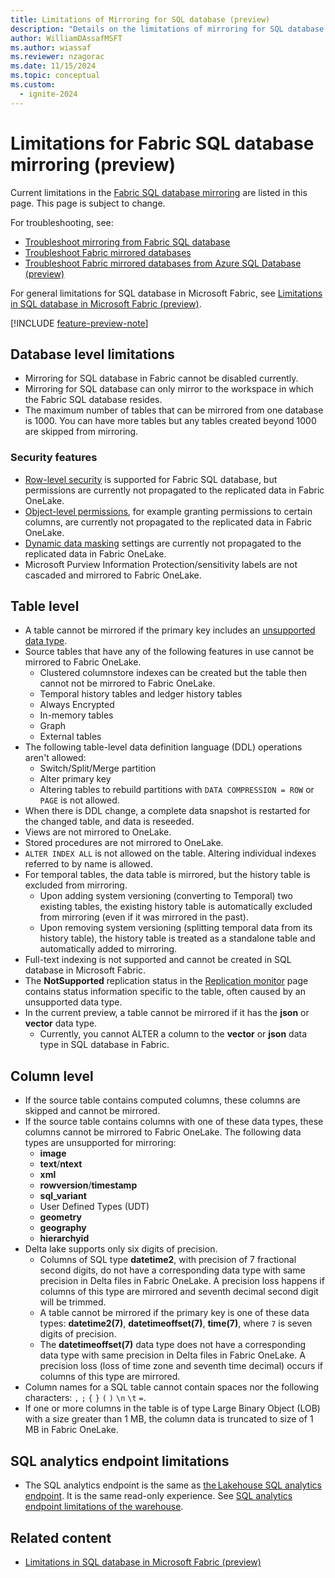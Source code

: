 ```yaml
---
title: Limitations of Mirroring for SQL database (preview)
description: "Details on the limitations of mirroring for SQL database in Fabric."
author: WilliamDAssafMSFT
ms.author: wiassaf
ms.reviewer: nzagorac
ms.date: 11/15/2024
ms.topic: conceptual
ms.custom:
  - ignite-2024
---
```

# Limitations for Fabric SQL database mirroring (preview)

Current limitations in the [Fabric SQL database mirroring](mirroring-overview.md) are listed in this page. This page is subject to change.

For troubleshooting, see:

- [Troubleshoot mirroring from Fabric SQL database](mirroring-troubleshooting.md)
- [Troubleshoot Fabric mirrored databases](../mirrored-database/troubleshooting.md)
- [Troubleshoot Fabric mirrored databases from Azure SQL Database (preview)](../mirrored-database/azure-sql-database-troubleshoot.md)

For general limitations for SQL database in Microsoft Fabric, see [Limitations in SQL database in Microsoft Fabric (preview)](limitations.md).

[!INCLUDE [feature-preview-note](../../includes/feature-preview-note.md)]

## Database level limitations

- Mirroring for SQL database in Fabric cannot be disabled currently.
- Mirroring for SQL database can only mirror to the workspace in which the Fabric SQL database resides.
- The maximum number of tables that can be mirrored from one database is 1000. You can have more tables but any tables created beyond 1000 are skipped from mirroring.

### Security features

- [Row-level security](/sql/relational-databases/security/row-level-security?view=fabric&preserve-view=true) is supported for Fabric SQL database, but permissions are currently not propagated to the replicated data in Fabric OneLake.
- [Object-level permissions](/sql/t-sql/statements/grant-object-permissions-transact-sql?view=fabric&preserve-view=true), for example granting permissions to certain columns, are currently not propagated to the replicated data in Fabric OneLake.
- [Dynamic data masking](/sql/relational-databases/security/dynamic-data-masking?view=fabric&preserve-view=true) settings are currently not propagated to the replicated data in Fabric OneLake.
- Microsoft Purview Information Protection/sensitivity labels are not cascaded and mirrored to Fabric OneLake.

## Table level

- A table cannot be mirrored if the primary key includes an [unsupported data type](#column-level).
- Source tables that have any of the following features in use cannot be mirrored to Fabric OneLake.
   - Clustered columnstore indexes can be created but the table then cannot not be mirrored to Fabric OneLake.
   - Temporal history tables and ledger history tables
   - Always Encrypted
   - In-memory tables
   - Graph
   - External tables
- The following table-level data definition language (DDL) operations aren't allowed:
   - Switch/Split/Merge partition
   - Alter primary key
   - Altering tables to rebuild partitions with `DATA COMPRESSION = ROW` or `PAGE` is not allowed.
- When there is DDL change, a complete data snapshot is restarted for the changed table, and data is reseeded.
- Views are not mirrored to OneLake.
- Stored procedures are not mirrored to OneLake.
- `ALTER INDEX ALL` is not allowed on the table. Altering individual indexes referred to by name is allowed.
- For temporal tables, the data table is mirrored, but the history table is excluded from mirroring.
   - Upon adding system versioning (converting to Temporal) two existing tables, the existing history table is automatically excluded from mirroring (even if it was mirrored in the past).
   - Upon removing system versioning (splitting temporal data from its history table), the history table is treated as a standalone table and automatically added to mirroring.
- Full-text indexing is not supported and cannot be created in SQL database in Microsoft Fabric.
- The **NotSupported** replication status in the [Replication monitor](mirroring-monitor.md) page contains status information specific to the table, often caused by an unsupported data type.
- In the current preview, a table cannot be mirrored if it has the **json** or **vector** data type.
    - Currently, you cannot ALTER a column to the **vector** or **json** data type in SQL database in Fabric.

## Column level

- If the source table contains computed columns, these columns are skipped and cannot be mirrored.
- If the source table contains columns with one of these data types, these columns cannot be mirrored to Fabric OneLake. The following data types are unsupported for mirroring:
   - **image**
   - **text**/**ntext**
   - **xml**
   - **rowversion**/**timestamp**
   - **sql_variant**
   - User Defined Types (UDT)
   - **geometry**
   - **geography**
   - **hierarchyid**
- Delta lake supports only six digits of precision.
   - Columns of SQL type **datetime2**, with precision of 7 fractional second digits, do not have a corresponding data type with same precision in Delta files in Fabric OneLake. A precision loss happens if columns of this type are mirrored and seventh decimal second digit will be trimmed.
   - A table cannot be mirrored if the primary key is one of these data types: **datetime2(7)**, **datetimeoffset(7)**, **time(7)**, where `7` is seven digits of precision. 
   - The **datetimeoffset(7)** data type does not have a corresponding data type with same precision in Delta files in Fabric OneLake. A precision loss (loss of time zone and seventh time decimal) occurs if columns of this type are mirrored.
- Column names for a SQL table cannot contain spaces nor the following characters: `,` `;` `{` `}` `(` `)` `\n` `\t` `=`.
- If one or more columns in the table is of type Large Binary Object (LOB) with a size greater than 1 MB, the column data is truncated to size of 1 MB in Fabric OneLake.

## SQL analytics endpoint limitations

- The SQL analytics endpoint is the same as [the Lakehouse SQL analytics endpoint](../../data-engineering/lakehouse-overview.md#lakehouse-sql-analytics-endpoint). It is the same read-only experience. See [SQL analytics endpoint limitations of the warehouse](../../data-warehouse/limitations.md#limitations-of-the-sql-analytics-endpoint).

## Related content

- [Limitations in SQL database in Microsoft Fabric (preview)](limitations.md)
